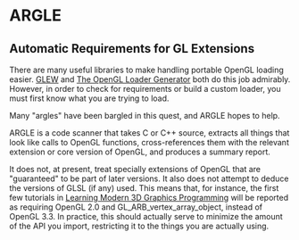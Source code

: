# ARGLE
## Automatic Requirements for GL Extensions

There are many useful libraries to make handling portable OpenGL loading easier. [GLEW](http://glew.sourceforge.net) and [The OpenGL Loader Generator](https://bitbucket.org/alfonse/glloadgen/wiki/Home) both do this job admirably. However, in order to check for requirements or build a custom loader, you must first know what you are trying to load.

Many "argles" have been bargled in this quest, and ARGLE hopes to help.

ARGLE is a code scanner that takes C or C++ source, extracts all things that look like calls to OpenGL functions, cross-references them with the relevant extension or core version of OpenGL, and produces a summary report.

It does not, at present, treat specially extensions of OpenGL that are "guaranteed" to be part of later versions. It also does not attempt to deduce the versions of GLSL (if any) used. This means that, for instance, the first few tutorials in [Learning Modern 3D Graphics Programming](http://arcsynthesis.org/gltut) will be reported as requiring OpenGL 2.0 and GL_ARB_vertex_array_object, instead of OpenGL 3.3. In practice, this should actually serve to minimize the amount of the API you import, restricting it to the things you are actually using.
